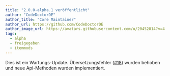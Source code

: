 ```yaml
---
title: "2.0.0-alpha.1 veröffentlicht"
author: "CodeDoctorDE"
author_title: "Core Maintainer"
author_url: https://github.com/CodeDoctorDE
author_image_url: https://avatars.githubusercontent.com/u/20452814?v=4
tags:
  - alpha
  - freigegeben
  - itemmods
---
```


Dies ist ein Wartungs-Update. Übersetzungsfehler ([#18](https://github.com/CodeDoctorDE/ItemMods/issues/18)) wurden behoben und neue Api-Methoden wurden implementiert.
